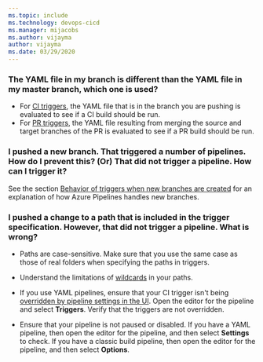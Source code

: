 ```yaml
---
ms.topic: include
ms.technology: devops-cicd
ms.manager: mijacobs
ms.author: vijayma
author: vijayma
ms.date: 03/29/2020
---
```


### The YAML file in my branch is different than the YAML file in my master branch, which one is used?

* For [CI triggers](#ci-triggers), the YAML file that is in the branch you are pushing is evaluated to see if a CI build should be run.
* For [PR triggers](#pr-triggers), the YAML file resulting from merging the source and target branches of the PR is evaluated to see if a PR build should be run.

### I pushed a new branch. That triggered a number of pipelines. How do I prevent this? (Or) That did not trigger a pipeline. How can I trigger it?

See the section [Behavior of triggers when new branches are created](#behavior-of-triggers-when-new-branches-are-created) for an explanation of how Azure Pipelines handles new branches.

### I pushed a change to a path that is included in the trigger specification. However, that did not trigger a pipeline. What is wrong?

* Paths are case-sensitive. Make sure that you use the same case as those of real folders when specifying the paths in triggers.

* Understand the limitations of [wildcards](#wildcards) in your paths.

* If you use YAML pipelines, ensure that your CI trigger isn't being [overridden by pipeline settings in the UI](../../troubleshooting/troubleshooting.md#overridden-yaml-trigger-setting). Open the editor for the pipeline and select **Triggers**. Verify that the triggers are not overridden.

* Ensure that your pipeline is not paused or disabled. If you have a YAML pipeline, then open the editor for the pipeline, and then select **Settings** to check. If you have a classic build pipeline, then open the editor for the pipeline, and then select **Options**.
